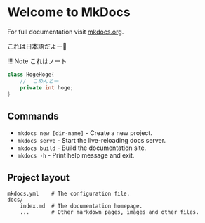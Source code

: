 # Welcome to MkDocs

For full documentation visit [mkdocs.org](https://www.mkdocs.org).

これは日本語だよー:apple:

!!! Note
    これはノート

```csharp
class HogeHoge{
    //  こめんとー
    private int hoge;
}
```

## Commands

* `mkdocs new [dir-name]` - Create a new project.
* `mkdocs serve` - Start the live-reloading docs server.
* `mkdocs build` - Build the documentation site.
* `mkdocs -h` - Print help message and exit.

## Project layout

    mkdocs.yml    # The configuration file.
    docs/
        index.md  # The documentation homepage.
        ...       # Other markdown pages, images and other files.
